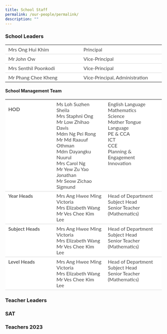 ```yaml
---
title: School Staff
permalink: /our-people/permalink/
description: ""
---
```

### School Leaders

<table border="0" style="box-sizing: inherit; font-family: Lato, sans-serif; border-collapse: collapse; border-spacing: 0px; width: 792.225px; color: rgb(72, 72, 72); font-size: 16px; font-style: normal; font-variant-ligatures: normal; font-variant-caps: normal; font-weight: 400; letter-spacing: normal; orphans: 2; text-align: start; text-transform: none; white-space: normal; widows: 2; word-spacing: 0px; -webkit-text-stroke-width: 0px; background-color: rgb(255, 255, 255); text-decoration-thickness: initial; text-decoration-style: initial; text-decoration-color: initial; max-width: 100%;"><tbody style="box-sizing: inherit; font-family: Lato, sans-serif;"><tr style="box-sizing: inherit; font-family: Lato, sans-serif; background: rgb(255, 255, 255);"><td style="box-sizing: inherit; font-family: Lato, sans-serif; padding: 5px 10px; text-align: left; vertical-align: top; border-style: solid; border-color: rgb(214, 214, 214); border-image: initial; border-width: 0px 0px 1px; width: 395.612px;">Mrs Ong Hui Khim</td><td style="box-sizing: inherit; font-family: Lato, sans-serif; padding: 5px 10px; text-align: left; vertical-align: top; border-style: solid; border-color: rgb(214, 214, 214); border-image: initial; border-width: 0px 0px 1px; width: 395.612px;">Principal</td></tr><tr style="box-sizing: inherit; font-family: Lato, sans-serif; background: rgb(255, 255, 255);"><td style="box-sizing: inherit; font-family: Lato, sans-serif; padding: 5px 10px; text-align: left; vertical-align: top; border-style: solid; border-color: rgb(214, 214, 214); border-image: initial; border-width: 0px 0px 1px; width: 395.612px;">Mr John Ow</td><td style="box-sizing: inherit; font-family: Lato, sans-serif; padding: 5px 10px; text-align: left; vertical-align: top; border-style: solid; border-color: rgb(214, 214, 214); border-image: initial; border-width: 0px 0px 1px; width: 395.612px;">Vice-Principal</td></tr><tr style="box-sizing: inherit; font-family: Lato, sans-serif;"><td style="box-sizing: inherit; font-family: Lato, sans-serif; padding: 5px 10px; text-align: left; vertical-align: top; border-style: solid; border-color: rgb(214, 214, 214); border-image: initial; border-width: 0px 0px 1px; width: 395.612px;">Mrs Senthil Poonkodi</td><td style="box-sizing: inherit; font-family: Lato, sans-serif; padding: 5px 10px; text-align: left; vertical-align: top; border-style: solid; border-color: rgb(214, 214, 214); border-image: initial; border-width: 0px 0px 1px; width: 395.612px;">Vice-Principal</td></tr><tr style="box-sizing: inherit; font-family: Lato, sans-serif; background: rgb(255, 255, 255);"><td style="box-sizing: inherit; font-family: Lato, sans-serif; padding: 5px 10px; text-align: left; vertical-align: top; border: 0px solid rgb(214, 214, 214); width: 395.612px;">Mr Phang Chee Kheng</td><td style="box-sizing: inherit; font-family: Lato, sans-serif; padding: 5px 10px; text-align: left; vertical-align: top; border: 0px solid rgb(214, 214, 214); width: 395.612px;">Vice-Principal, Administration</td></tr></tbody></table>

#### School Management Team
<table border="0" style="box-sizing: inherit; font-family: Lato, sans-serif; border-collapse: collapse; border-spacing: 0px; width: 792.225px; color: rgb(72, 72, 72); font-size: 16px; font-style: normal; font-variant-ligatures: normal; font-variant-caps: normal; font-weight: 400; letter-spacing: normal; orphans: 2; text-align: start; text-transform: none; white-space: normal; widows: 2; word-spacing: 0px; -webkit-text-stroke-width: 0px; background-color: rgb(255, 255, 255); text-decoration-thickness: initial; text-decoration-style: initial; text-decoration-color: initial; max-width: 100%;"><tbody style="box-sizing: inherit; font-family: Lato, sans-serif;"><tr style="box-sizing: inherit; font-family: Lato, sans-serif; background: rgb(255, 255, 255); height: 65px;"><td style="box-sizing: inherit; font-family: Lato, sans-serif; padding: 5px 10px; text-align: left; vertical-align: top; border-style: solid; border-color: rgb(214, 214, 214); border-image: initial; border-width: 0px 0px 1px; width: 263.737px;">
	
<b style="box-sizing: inherit; font-family: inherit; font-weight: 600;">HOD</b></td><td style="box-sizing: inherit; font-family: Lato, sans-serif; padding: 5px 10px; text-align: left; vertical-align: top; border-style: solid; border-color: rgb(214, 214, 214); border-image: initial; border-width: 0px 0px 1px; width: 263.737px;">
Ms Loh Suzhen Sheila<br style="box-sizing: inherit; font-family: Lato, sans-serif;">Mrs Staphni Ong<br style="box-sizing: inherit; font-family: Lato, sans-serif;">Mr Low Zhihao Davis<br style="box-sizing: inherit; font-family: Lato, sans-serif;">Mdm Ng Pei Rong<br style="box-sizing: inherit; font-family: Lato, sans-serif;">Mr Md Raauuf Othman<br style="box-sizing: inherit; font-family: Lato, sans-serif;">Mdm Dayangku Nuurul<br style="box-sizing: inherit; font-family: Lato, sans-serif;">Mrs Carol Ng<br style="box-sizing: inherit; font-family: Lato, sans-serif;">Mr Yew Zu Yao Jonathan<br style="box-sizing: inherit; font-family: Lato, sans-serif;">Mr Seow Zichao Sigmund</td>
<td style="box-sizing: inherit; font-family: Lato, sans-serif; padding: 5px 10px; text-align: left; vertical-align: top; border-style: solid; border-color: rgb(214, 214, 214); border-image: initial; border-width: 0px 0px 1px; width: 263.75px;">English Language<br style="box-sizing: inherit; font-family: Lato, sans-serif;">Mathematics<br style="box-sizing: inherit; font-family: Lato, sans-serif;">Science<br style="box-sizing: inherit; font-family: Lato, sans-serif;">Mother Tongue Language<br style="box-sizing: inherit; font-family: Lato, sans-serif;">PE & CCA<br style="box-sizing: inherit; font-family: Lato, sans-serif;">ICT<br style="box-sizing: inherit; font-family: Lato, sans-serif;">CCE<br style="box-sizing: inherit; font-family: Lato, sans-serif;">Planning & Engagement<br style="box-sizing: inherit; font-family: Lato, sans-serif;">Innovation</td></tr><tr style="box-sizing: inherit; font-family: Lato, sans-serif; background: rgb(255, 255, 255);"></tr>
	
<tr style="box-sizing: inherit; font-family: Lato, sans-serif; background: rgb(255, 255, 255); height: 65px;"><td style="box-sizing: inherit; font-family: Lato, sans-serif; padding: 5px 10px; text-align: left; vertical-align: top; border-style: solid; border-color: rgb(214, 214, 214); border-image: initial; border-width: 0px 0px 1px; width: 263.737px;">
<b style="box-sizing: inherit; font-family: inherit; font-weight: 600;">Year Heads</b></td><td style="box-sizing: inherit; font-family: Lato, sans-serif; padding: 5px 10px; text-align: left; vertical-align: top; border-style: solid; border-color: rgb(214, 214, 214); border-image: initial; border-width: 0px 0px 1px; width: 263.737px;">Mrs Ang Hwee Ming Victoria<br style="box-sizing: inherit; font-family: Lato, sans-serif;">Mrs Elizabeth Wang<br style="box-sizing: inherit; font-family: Lato, sans-serif;">Mr Ves Chee Kim Lee<br style="box-sizing: inherit; font-family: Lato, sans-serif;"></td><td style="box-sizing: inherit; font-family: Lato, sans-serif; padding: 5px 10px; text-align: left; vertical-align: top; border-style: solid; border-color: rgb(214, 214, 214); border-image: initial; border-width: 0px 0px 1px; width: 263.75px;">Head of Department<br style="box-sizing: inherit; font-family: Lato, sans-serif;">Subject Head<br style="box-sizing: inherit; font-family: Lato, sans-serif;">Senior Teacher (Mathematics)</td>
</tr>
<tr style="box-sizing: inherit; font-family: Lato, sans-serif; background: rgb(255, 255, 255); height: 65px;"><td style="box-sizing: inherit; font-family: Lato, sans-serif; padding: 5px 10px; text-align: left; vertical-align: top; border-style: solid; border-color: rgb(214, 214, 214); border-image: initial; border-width: 0px 0px 1px; width: 263.737px;">
<b style="box-sizing: inherit; font-family: inherit; font-weight: 600;">Subject Heads</b></td><td style="box-sizing: inherit; font-family: Lato, sans-serif; padding: 5px 10px; text-align: left; vertical-align: top; border-style: solid; border-color: rgb(214, 214, 214); border-image: initial; border-width: 0px 0px 1px; width: 263.737px;">Mrs Ang Hwee Ming Victoria<br style="box-sizing: inherit; font-family: Lato, sans-serif;">Mrs Elizabeth Wang<br style="box-sizing: inherit; font-family: Lato, sans-serif;">Mr Ves Chee Kim Lee<br style="box-sizing: inherit; font-family: Lato, sans-serif;"></td><td style="box-sizing: inherit; font-family: Lato, sans-serif; padding: 5px 10px; text-align: left; vertical-align: top; border-style: solid; border-color: rgb(214, 214, 214); border-image: initial; border-width: 0px 0px 1px; width: 263.75px;">Head of Department<br style="box-sizing: inherit; font-family: Lato, sans-serif;">Subject Head<br style="box-sizing: inherit; font-family: Lato, sans-serif;">Senior Teacher (Mathematics)</td>
</tr>
<tr style="box-sizing: inherit; font-family: Lato, sans-serif; background: rgb(255, 255, 255); height: 65px;"><td style="box-sizing: inherit; font-family: Lato, sans-serif; padding: 5px 10px; text-align: left; vertical-align: top; border-style: solid; border-color: rgb(214, 214, 214); border-image: initial; border-width: 0px 0px 1px; width: 263.737px;">
<b style="box-sizing: inherit; font-family: inherit; font-weight: 600;">Level Heads</b></td><td style="box-sizing: inherit; font-family: Lato, sans-serif; padding: 5px 10px; text-align: left; vertical-align: top; border-style: solid; border-color: rgb(214, 214, 214); border-image: initial; border-width: 0px 0px 1px; width: 263.737px;">Mrs Ang Hwee Ming Victoria<br style="box-sizing: inherit; font-family: Lato, sans-serif;">Mrs Elizabeth Wang<br style="box-sizing: inherit; font-family: Lato, sans-serif;">Mr Ves Chee Kim Lee<br style="box-sizing: inherit; font-family: Lato, sans-serif;"></td><td style="box-sizing: inherit; font-family: Lato, sans-serif; padding: 5px 10px; text-align: left; vertical-align: top; border-style: solid; border-color: rgb(214, 214, 214); border-image: initial; border-width: 0px 0px 1px; width: 263.75px;">Head of Department<br style="box-sizing: inherit; font-family: Lato, sans-serif;">Subject Head<br style="box-sizing: inherit; font-family: Lato, sans-serif;">Senior Teacher (Mathematics)</td>
</tr></tbody></table>



### Teacher Leaders
### SAT
### Teachers 2023